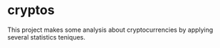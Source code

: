 # cryptos
This project makes some analysis about cryptocurrencies by applying several statistics teniques.  
